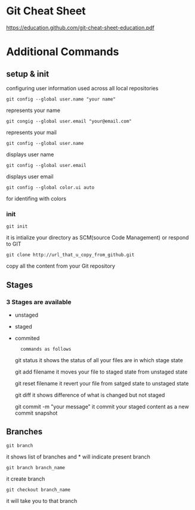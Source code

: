 # Git Cheat Sheet
https://education.github.com/git-cheat-sheet-education.pdf
# Additional Commands

## setup & init

configuring user information used across all local repositories

    git config --global user.name "your name"
represents your name

    git congig --global user.email "your@email.com"
represents your mail

    git config --global user.name
displays user name

    git config --global user.email
displays user email

    git config --global color.ui auto
for identifing with colors

### init

    git init
it is intialize your directory as SCM(source Code Management) or respond to GIT

    git clone http://url_that_u_copy_from_github.git
copy all the content from your Git repository

## Stages
### 3 Stages are available
- unstaged
- staged
- commited

        commands as follows

    git status
it shows the status of all your files are in which stage state

    git add filename
it moves your file to staged state from unstaged state

    git reset filename
it revert your file from satged state to unstaged state

    git diff
it shows difference of what is changed but not staged

    git commit -m "your message"
it commit your staged content as a new commit snapshot

## Branches

    git branch
it shows list of branches and * will indicate present branch

    git branch branch_name
it create branch

    git checkout branch_name
it will take you to that branch




    
    
